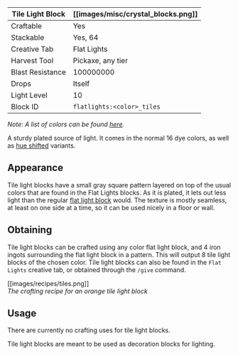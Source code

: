 | Tile Light Block | [[images/misc/crystal_blocks.png]] |
|------------------|------------------------------------|
| Craftable        | Yes                                |
| Stackable        | Yes, 64                            |
| Creative Tab     | Flat Lights                        |
| Harvest Tool     | Pickaxe, any tier                  |
| Blast Resistance | 100000000                          |
| Drops            | Itself                             |
| Light Level      | 10                                 |
| Block ID         | `flatlights:<color>_tiles`         |

_Note: A list of colors can be found [here](Colors)._

A sturdy plated source of light. It comes in the normal 16 dye colors, as well as [hue shifted](Hue-Shifted-Blocks) variants.

## Appearance
Tile light blocks have a small gray square pattern layered on top of the usual colors that are found in the Flat Lights blocks. As it is plated, it lets out less light than the regular [flat light block](Flat-Light-Block) would. The texture is mostly seamless, at least on one side at a time, so it can be used nicely in a floor or wall. 

## Obtaining
Tile light blocks can be crafted using any color flat light block, and 4 iron ingots surrounding the flat light block in a pattern. This will output 8 tile light blocks of the chosen color. Tile light blocks can also be found in the `Flat Lights` creative tab, or obtained through the `/give` command.

[[images/recipes/tiles.png]]  
*The crafting recipe for an orange tile light block*

## Usage
There are currently no crafting uses for tile light blocks.

Tile light blocks are meant to be used as decoration blocks for lighting.